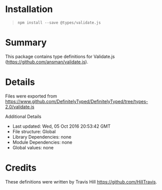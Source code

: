 # Installation
> `npm install --save @types/validate.js`

# Summary
This package contains type definitions for Validate.js (https://github.com/ansman/validate.js).

# Details
Files were exported from https://www.github.com/DefinitelyTyped/DefinitelyTyped/tree/types-2.0/validate.js

Additional Details
 * Last updated: Wed, 05 Oct 2016 20:53:42 GMT
 * File structure: Global
 * Library Dependencies: none
 * Module Dependencies: none
 * Global values: none

# Credits
These definitions were written by Travis Hill <https://github.com/HillTravis>.
